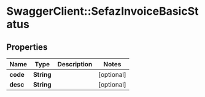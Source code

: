 # SwaggerClient::SefazInvoiceBasicStatus

## Properties
Name | Type | Description | Notes
------------ | ------------- | ------------- | -------------
**code** | **String** |  | [optional] 
**desc** | **String** |  | [optional] 


